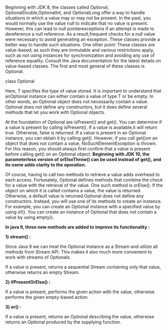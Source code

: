 Beginning with JDK 8, the classes called Optional, OptionalDouble,OptionalInt, and OptionalLong offer 
a way to handle situations in which a value may or may not be present. In the past, you would normally 
use the value null to indicate that no value is present. However, this can lead to null pointerexceptions 
if an attempt is made to dereference a null reference. As a result,frequent checks for a null value were 
necessary to avoid generating an exception. These classes provide a better way to handle such situations. 
One other point: These classes are value-based; as such they are immutable and various restrictions apply, 
such as not using instances for synchronization and avoiding any use of reference equality. 
Consult the Java documentation for the latest details on value-based classes.
The first and most general of these classes is Optional.

class Optional<T>

Here, T specifies the type of value stored. It is important to understand that anOptional instance can 
either contain a value of type T or be empty. In other words, an Optional object does not necessarily 
contain a value. Optional does not define any constructors, but it does define several methods that 
let you work with Optional objects.

At the foundation of Optional are isPresent() and get(). You can determine if a value is present by 
calling isPresent(). If a value is available,it will return true. Otherwise, false is returned. 
If a value is present in an Optional instance, you can obtain it by calling get(). However, 
if you call get()on an object that does not contain a value, NoSuchElementException is thrown.
For this reason, you should always first confirm that a value is present before calling get() on an 
Optional object. **Beginning with JDK 10, the parameterless version of orElseThrow() can be used instead 
of get(), and its name adds clarity to the operation.**

Of course, having to call two methods to retrieve a value adds overhead to each access. 
Fortunately, Optional defines methods that combine the check for a value with the retrieval of the value. 
One such method is orElse(). If the object on which it is called contains a value, the value is returned. 
Otherwise, a default value is returned.Optional does not define any constructors. Instead, you will use 
one of its methods to create an instance. For example, you can create an Optional instance with a 
specified value by using of(). You can create an instance of Optional that does not contain a 
value by using empty().

**In java 9, three new methods are added to improve its functionality :**

**1) stream() :**

Since Java 9 we can treat the Optional instance as a Stream and utilize all methods from Stream API. 
This makes it also much more convenient to work with streams of Optionals.

If a value is present, returns a sequential Stream containing only that value, 
otherwise returns an empty Stream.

**2) ifPresentOrElse() :**

If a value is present, performs the given action with the value, 
otherwise performs the given empty-based action.

**3) or() :**

If a value is present, returns an Optional describing the value, otherwise returns an Optional 
produced by the supplying function.
